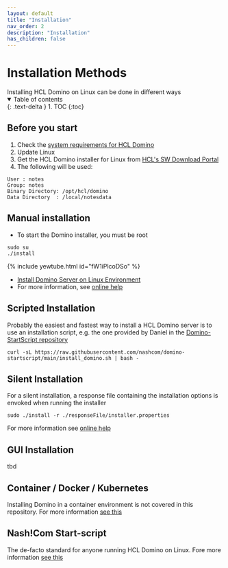 ```yaml
---
layout: default
title: "Installation"
nav_order: 2
description: "Installation"
has_children: false
---
```


<h1>Installation Methods</h1>
Installing HCL Domino on Linux can be done in different ways

<details open markdown="block">
  <summary>
    Table of contents
  </summary>
  {: .text-delta }
1. TOC
{:toc}
</details>

## Before you start
1. Check the [system requirements for HCL Domino](https://support.hcltechsw.com/csm?id=kb_article&sysparm_article=KB0073794)
2. Update Linux 
3. Get the HCL Domino installer for Linux from [HCL's SW Download Portal](https://my.hcltechsw.com)
4. The following will be used:
```
User : notes
Group: notes
Binary Directory: /opt/hcl/domino
Data Directory  : /local/notesdata
```

## Manual installation

* To start the Domino installer, you must be root

```
sudo su
./install
```

{% include yewtube.html id="fW1iPlcoDSo" %}

* [Install Domino Server on Linux Environment](https://yewtu.be/watch?v=fW1iPlcoDSo)
* For more information, see [online help](https://help.hcltechsw.com/domino/14.0.0/admin/inst_installingdominoonunixsystems_t.html)


## Scripted Installation

Probably the easiest and fastest way to install a HCL Domino server is to use an installation script, e.g. the one provided by Daniel in the [Domino-StartScript repository](https://github.com/nashcom/domino-startscript)

```
curl -sL https://raw.githubusercontent.com/nashcom/domino-startscript/main/install_domino.sh | bash -
```

## Silent Installation
For a silent installation, a response file containing the installation options is envoked when running the installer

```
sudo ./install -r ./responseFile/installer.properties
```

For more information see [online help](https://help.hcltechsw.com/domino/14.0.0/admin/inst_usingsilentserverinstallationonwindowsorunixsyste_t.html)

## GUI Installation

tbd

## Container / Docker / Kubernetes

Installing Domino in a container environment is not covered in this repository. 
For more information [see this](https://opensource.hcltechsw.com/domino-container/)

## Nash!Com Start-script

The de-facto standard for anyone running HCL Domino on Linux.
Fore more information [see this](https://nashcom.github.io/domino-startscript/install_domino/)